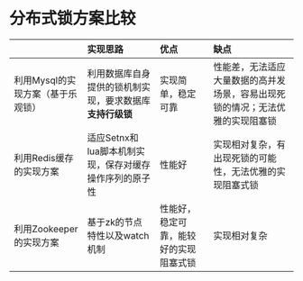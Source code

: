 # 分布式锁方案比较

|  | 实现思路 | 优点 | 缺点 |
| :--- | :--- | :--- | :--- |
| 利用Mysql的实现方案（基于乐观锁） | 利用数据库自身提供的锁机制实现，要求数据库**支持行级锁** | 实现简单，稳定可靠 | 性能差，无法适应大量数据的高并发场景，容易出现死锁的情况；无法优雅的实现阻塞锁 |
| 利用Redis缓存的实现方案 | 适应Setnx和lua脚本机制实现，保存对缓存操作序列的原子性 | 性能好 | 实现相对复杂，有出现死锁的可能性，无法优雅的实现阻塞式锁 |
| 利用Zookeeper的实现方案 | 基于zk的节点特性以及watch机制 | 性能好，稳定可靠，能较好的实现阻塞式锁 | 实现相对复杂 |

